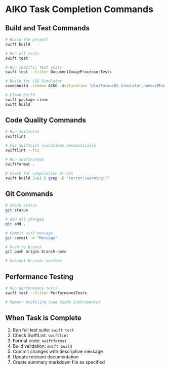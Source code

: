 # AIKO Task Completion Commands

## Build and Test Commands
```bash
# Build the project
swift build

# Run all tests
swift test

# Run specific test suite
swift test --filter DocumentImageProcessorTests

# Build for iOS Simulator
xcodebuild -scheme AIKO -destination "platform=iOS Simulator,name=iPhone 16 Pro" -skipPackagePluginValidation build

# Clean build
swift package clean
swift build
```

## Code Quality Commands
```bash
# Run SwiftLint
swiftlint

# Fix SwiftLint violations automatically
swiftlint --fix

# Run SwiftFormat
swiftformat .

# Check for compilation errors
swift build 2>&1 | grep -E "(error:|warning:)"
```

## Git Commands
```bash
# Check status
git status

# Add all changes
git add .

# Commit with message
git commit -m "Message"

# Push to branch
git push origin branch-name

# Current branch: newfeet
```

## Performance Testing
```bash
# Run performance tests
swift test --filter PerformanceTests

# Memory profiling (use Xcode Instruments)
```

## When Task is Complete
1. Run full test suite: `swift test`
2. Check SwiftLint: `swiftlint`
3. Format code: `swiftformat .`
4. Build validation: `swift build`
5. Commit changes with descriptive message
6. Update relevant documentation
7. Create summary markdown file as specified